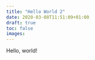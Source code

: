 ```yaml
---
title: "Hello World 2"
date: 2020-03-08T11:51:09+01:00
draft: true
toc: false
images:
---
```


Hello, world!
